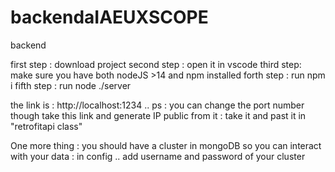 # backendaIAEUXSCOPE
backend

first step :
download project 
second step : 
open it in vscode 
third step: 
make sure you have both nodeJS >14 and npm installed 
forth step : 
run npm i
fifth step :
run node ./server

the link is : http://localhost:1234 .. ps : you can change the port number though 
take this link and generate IP public from it : take it and past it in "retrofitapi class"

One more thing  : you should have a cluster in mongoDB so you can interact with your data : in config .. add username and password of your cluster
